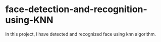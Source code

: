# face-detection-and-recognition-using-KNN
In this project, I have detected and recognized face using knn algorithm.

